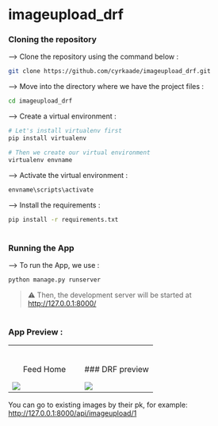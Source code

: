 # imageupload_drf
</div>

### Cloning the repository

--> Clone the repository using the command below :
```bash
git clone https://github.com/cyrkaade/imageupload_drf.git

```

--> Move into the directory where we have the project files : 
```bash
cd imageupload_drf

```

--> Create a virtual environment :
```bash
# Let's install virtualenv first
pip install virtualenv

# Then we create our virtual environment
virtualenv envname

```

--> Activate the virtual environment :
```bash
envname\scripts\activate

```

--> Install the requirements :
```bash
pip install -r requirements.txt

```

#

### Running the App

--> To run the App, we use :
```bash
python manage.py runserver

```

> ⚠ Then, the development server will be started at http://127.0.0.1:8000/

#

### App Preview :

<table width="100%"> 
<tr>
<td width="50%">      
&nbsp; 
<br>
<p align="center">
  Feed Home
</p>
<img src="https://i.imgur.com/CDXYgPe.png">
</td> 
<td width="50%">
<br>
<p align="center">
###  DRF preview
</p>
<img src="https://i.imgur.com/1UqhrSp.png">  
</td>
</table>

You can go to existing images by their pk, for example: http://127.0.0.1:8000/api/imageupload/1
